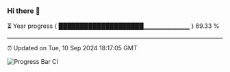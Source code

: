 ### Hi there 👋

⏳ Year progress { ████████████████████▁▁▁▁▁▁▁▁▁▁ } 69.33 %

---

⏰ Updated on Tue, 10 Sep 2024 18:17:05 GMT

![Progress Bar CI](https://github.com/liununu/liununu/workflows/Progress%20Bar%20CI/badge.svg)
